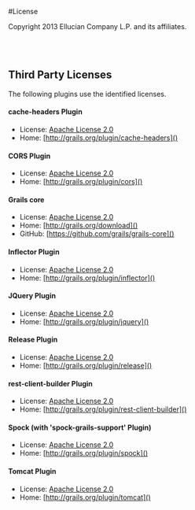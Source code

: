 
#License

Copyright 2013 Ellucian Company L.P. and its affiliates.

<br /><br />

## Third Party Licenses
The following plugins use the identified licenses.

#### cache-headers Plugin
- License: [Apache License 2.0](http://www.apache.org/licenses/LICENSE-2.0.txt)
- Home: [http://grails.org/plugin/cache-headers]()

#### CORS Plugin
- License: [Apache License 2.0](http://www.apache.org/licenses/LICENSE-2.0.txt)
- Home: [http://grails.org/plugin/cors]()

#### Grails core
- License: [Apache License 2.0](http://www.apache.org/licenses/LICENSE-2.0.txt)
- Home: [http://grails.org/download]()
- GitHub: [https://github.com/grails/grails-core]()

#### Inflector Plugin
- License: [Apache License 2.0](http://www.apache.org/licenses/LICENSE-2.0.txt)
- Home: [http://grails.org/plugin/inflector]()

#### JQuery Plugin
- License: [Apache License 2.0](http://www.apache.org/licenses/LICENSE-2.0.txt)
- Home: [http://grails.org/plugin/jquery]()

#### Release Plugin
- License: [Apache License 2.0](http://www.apache.org/licenses/LICENSE-2.0.txt)
- Home: [http://grails.org/plugin/release]()

#### rest-client-builder Plugin
- License: [Apache License 2.0](http://www.apache.org/licenses/LICENSE-2.0.txt)
- Home: [http://grails.org/plugin/rest-client-builder]()

#### Spock (with 'spock-grails-support' Plugin)
- License: [Apache License 2.0](http://www.apache.org/licenses/LICENSE-2.0.txt)
- Home: [http://grails.org/plugin/spock]()

#### Tomcat Plugin
- License: [Apache License 2.0](http://www.apache.org/licenses/LICENSE-2.0.txt)
- Home: [http://grails.org/plugin/tomcat]()

